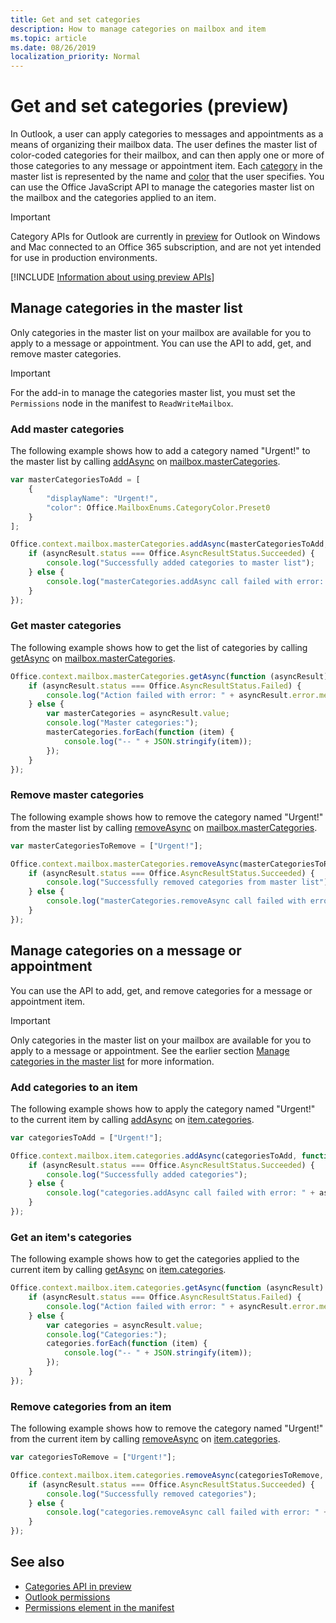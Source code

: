 ```yaml
---
title: Get and set categories
description: How to manage categories on mailbox and item
ms.topic: article
ms.date: 08/26/2019
localization_priority: Normal
---
```


# Get and set categories (preview)

In Outlook, a user can apply categories to messages and appointments as a means of organizing their mailbox data. The user defines the master list of color-coded categories for their mailbox, and can then apply one or more of those categories to any message or appointment item. Each [category](/javascript/api/outlook/office.categorydetails) in the master list is represented by the name and [color](/javascript/api/outlook/office.mailboxenums.categorycolor) that the user specifies. You can use the Office JavaScript API to manage the categories master list on the mailbox and the categories applied to an item.

> [!IMPORTANT]
> Category APIs for Outlook are currently in [preview](/office/dev/add-ins/reference/objectmodel/preview-requirement-set/outlook-requirement-set-preview#categories) for Outlook on Windows and Mac connected to an Office 365 subscription, and are not yet intended for use in production environments.
>
> [!INCLUDE [Information about using preview APIs](/office/dev/add-ins/includes/using-preview-apis)]

## Manage categories in the master list

Only categories in the master list on your mailbox are available for you to apply to a message or appointment. You can use the API to add, get, and remove master categories.

> [!IMPORTANT]
> For the add-in to manage the categories master list, you must set the `Permissions` node in the manifest to `ReadWriteMailbox`.

### Add master categories

The following example shows how to add a category named "Urgent!" to the master list by calling [addAsync](/javascript/api/outlook/office.mastercategories#addasync-categories--options--callback-) on [mailbox.masterCategories](/javascript/api/outlook/office.mailbox#mastercategories).

```javascript
var masterCategoriesToAdd = [
    {
        "displayName": "Urgent!",
        "color": Office.MailboxEnums.CategoryColor.Preset0
    }
];

Office.context.mailbox.masterCategories.addAsync(masterCategoriesToAdd, function (asyncResult) {
    if (asyncResult.status === Office.AsyncResultStatus.Succeeded) {
        console.log("Successfully added categories to master list");
    } else {
        console.log("masterCategories.addAsync call failed with error: " + asyncResult.error.message);
    }
});
```

### Get master categories

The following example shows how to get the list of categories by calling [getAsync](/javascript/api/outlook/office.mastercategories#getasync-options--callback-) on [mailbox.masterCategories](/javascript/api/outlook/office.mailbox#mastercategories).

```javascript
Office.context.mailbox.masterCategories.getAsync(function (asyncResult) {
    if (asyncResult.status === Office.AsyncResultStatus.Failed) {
        console.log("Action failed with error: " + asyncResult.error.message);
    } else {
        var masterCategories = asyncResult.value;
        console.log("Master categories:");
        masterCategories.forEach(function (item) {
            console.log("-- " + JSON.stringify(item));
        });
    }
});
```

### Remove master categories

The following example shows how to remove the category named "Urgent!" from the master list by calling [removeAsync](/javascript/api/outlook/office.mastercategories#removeasync-categories--options--callback-) on [mailbox.masterCategories](/javascript/api/outlook/office.mailbox#mastercategories).

```javascript
var masterCategoriesToRemove = ["Urgent!"];

Office.context.mailbox.masterCategories.removeAsync(masterCategoriesToRemove, function (asyncResult) {
    if (asyncResult.status === Office.AsyncResultStatus.Succeeded) {
        console.log("Successfully removed categories from master list");
    } else {
        console.log("masterCategories.removeAsync call failed with error: " + asyncResult.error.message);
    }
});
```

## Manage categories on a message or appointment

You can use the API to add, get, and remove categories for a message or appointment item.

> [!IMPORTANT]
> Only categories in the master list on your mailbox are available for you to apply to a message or appointment. See the earlier section [Manage categories in the master list](#manage-categories-in-the-master-list) for more information.

### Add categories to an item

The following example shows how to apply the category named "Urgent!" to the current item by calling [addAsync](/javascript/api/outlook/office.categories#addasync-categories--options--callback-) on [item.categories](/javascript/api/outlook/office.item#categories).

```javascript
var categoriesToAdd = ["Urgent!"];

Office.context.mailbox.item.categories.addAsync(categoriesToAdd, function (asyncResult) {
    if (asyncResult.status === Office.AsyncResultStatus.Succeeded) {
        console.log("Successfully added categories");
    } else {
        console.log("categories.addAsync call failed with error: " + asyncResult.error.message);
    }
});
```

### Get an item's categories

The following example shows how to get the categories applied to the current item by calling [getAsync](/javascript/api/outlook/office.categories#getasync-options--callback-) on [item.categories](/javascript/api/outlook/office.item#categories).

```javascript
Office.context.mailbox.item.categories.getAsync(function (asyncResult) {
    if (asyncResult.status === Office.AsyncResultStatus.Failed) {
        console.log("Action failed with error: " + asyncResult.error.message);
    } else {
        var categories = asyncResult.value;
        console.log("Categories:");
        categories.forEach(function (item) {
            console.log("-- " + JSON.stringify(item));
        });
    }
});
```

### Remove categories from an item

The following example shows how to remove the category named "Urgent!" from the current item by calling [removeAsync](/javascript/api/outlook/office.categories#removeasync-categories--options--callback-) on [item.categories](/javascript/api/outlook/office.item#categories).

```javascript
var categoriesToRemove = ["Urgent!"];

Office.context.mailbox.item.categories.removeAsync(categoriesToRemove, function (asyncResult) {
    if (asyncResult.status === Office.AsyncResultStatus.Succeeded) {
        console.log("Successfully removed categories");
    } else {
        console.log("categories.removeAsync call failed with error: " + asyncResult.error.message);
    }
});
```

## See also

- [Categories API in preview](/office/dev/add-ins/reference/objectmodel/preview-requirement-set/outlook-requirement-set-preview#categories)
- [Outlook permissions](understanding-outlook-add-in-permissions.md)
- [Permissions element in the manifest](/office/dev/add-ins/reference/manifest/permissions)
